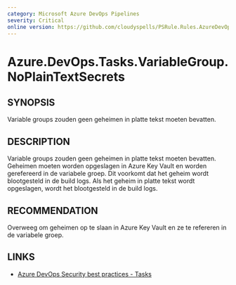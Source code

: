 ```yaml
---
category: Microsoft Azure DevOps Pipelines
severity: Critical
online version: https://github.com/cloudyspells/PSRule.Rules.AzureDevOps/blob/main/src/PSRule.Rules.AzureDevOps/nl/Azure.DevOps.Tasks.VariableGroup.NoPlainTextSecrets.md
---
```


# Azure.DevOps.Tasks.VariableGroup.NoPlainTextSecrets

## SYNOPSIS

Variable groups zouden geen geheimen in platte tekst moeten bevatten.

## DESCRIPTION

Variable groups zouden geen geheimen in platte tekst moeten bevatten. Geheimen moeten
worden opgeslagen in Azure Key Vault en worden gerefereerd in de variabele groep. Dit
voorkomt dat het geheim wordt blootgesteld in de build logs. Als het geheim in platte
tekst wordt opgeslagen, wordt het blootgesteld in de build logs.

## RECOMMENDATION

Overweeg om geheimen op te slaan in Azure Key Vault en ze te refereren in de variabele
groep.

## LINKS

- [Azure DevOps Security best practices - Tasks](https://learn.microsoft.com/nl-nl/azure/devops/organizations/security/security-best-practices?view=azure-devops#tasks)
